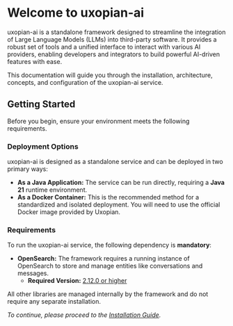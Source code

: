 # **Welcome to uxopian-ai**

uxopian-ai is a standalone framework designed to streamline the integration of Large Language Models (LLMs) into third-party software. It provides a robust set of tools and a unified interface to interact with various AI providers, enabling developers and integrators to build powerful AI-driven features with ease.

This documentation will guide you through the installation, architecture, concepts, and configuration of the uxopian-ai service.

## **Getting Started**

Before you begin, ensure your environment meets the following requirements.

### **Deployment Options**

uxopian-ai is designed as a standalone service and can be deployed in two primary ways:

* **As a Java Application:** The service can be run directly, requiring a **Java 21** runtime environment.  
* **As a Docker Container:** This is the recommended method for a standardized and isolated deployment. You will need to use the official Docker image provided by Uxopian.

### **Requirements**

To run the uxopian-ai service, the following dependency is **mandatory**:

* **OpenSearch:** The framework requires a running instance of OpenSearch to store and manage entities like conversations and messages.  
  * **Required Version:** [2.12.0 or higher](https://hub.docker.com/r/opensearchproject/opensearch)

All other libraries are managed internally by the framework and do not require any separate installation.

*To continue, please proceed to the [Installation Guide](https://www.google.com/search?q=./getting_started/installation_guide.md).*
